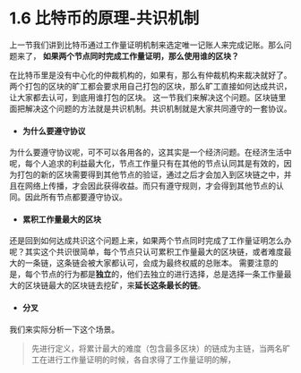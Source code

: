 # 1.6 比特币的原理-共识机制

上一节我们讲到比特币通过工作量证明机制来选定唯一记账人来完成记账。那么问题来了，
**如果两个节点同时完成工作量证明，那么使用谁的区块？**

在比特币里是没有中心化的仲裁机构的，如果有，那么有仲裁机构来裁决就好了。两个打包的区块的旷工都会要求用自己打包的区块，那么旷工直接如何达成共识，让大家都去认可，到底用谁打包的区块。
这一节我们来解决这个问题。区块链里面把解决这个问题的方法就是共识机制。共识机制就是大家共同遵守的一套协议。

* #### 为什么要遵守协议
为什么要遵守协议呢，可不可以各用各的，这其实是一个经济问题。在经济生活中呢，每个人追求的利益最大化，节点工作量只有在其他的节点认同其是有效的，因为打包的新的区块需要得到其他节点的验证，通过之后才会加入到区块链之中，并且在网络上传播，才会因此获得收益。而只有遵守规则，才会得到其他节点的认同。因此所有节点都要遵守协议。


* #### 累积工作量最大的区块
还是回到如何达成共识这个问题上来，如果两个节点同时完成了工作量证明怎么办呢？其实这个共识很简单，每个节点只认可累积工作量最大的区块链，或者难度最大的一条链，这条链会被大家都认可，会成为最终权威的总账本。
需要注意的是，每个节点的行为都是**独立**的，他们去独立的进行选择，总是选择一条工作量最大的区块链最大的区块链去挖矿，来**延长这条最长的链**。

* #### 分叉
我们来实际分析一下这个场景。
> 先进行定义，将累计最大的难度（包含最多区块）的链成为主链，当两名旷工在进行工作量证明的时候，各自求得了工作量证明的解，





